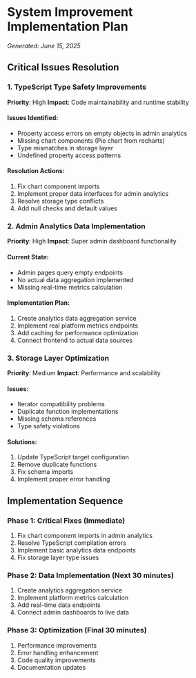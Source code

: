# System Improvement Implementation Plan
*Generated: June 15, 2025*

## Critical Issues Resolution

### 1. TypeScript Type Safety Improvements
**Priority**: High
**Impact**: Code maintainability and runtime stability

#### Issues Identified:
- Property access errors on empty objects in admin analytics
- Missing chart components (Pie chart from recharts)
- Type mismatches in storage layer
- Undefined property access patterns

#### Resolution Actions:
1. Fix chart component imports
2. Implement proper data interfaces for admin analytics
3. Resolve storage type conflicts
4. Add null checks and default values

### 2. Admin Analytics Data Implementation
**Priority**: High
**Impact**: Super admin dashboard functionality

#### Current State:
- Admin pages query empty endpoints
- No actual data aggregation implemented
- Missing real-time metrics calculation

#### Implementation Plan:
1. Create analytics data aggregation service
2. Implement real platform metrics endpoints
3. Add caching for performance optimization
4. Connect frontend to actual data sources

### 3. Storage Layer Optimization
**Priority**: Medium
**Impact**: Performance and scalability

#### Issues:
- Iterator compatibility problems
- Duplicate function implementations
- Missing schema references
- Type safety violations

#### Solutions:
1. Update TypeScript target configuration
2. Remove duplicate functions
3. Fix schema imports
4. Implement proper error handling

## Implementation Sequence

### Phase 1: Critical Fixes (Immediate)
1. Fix chart component imports in admin analytics
2. Resolve TypeScript compilation errors
3. Implement basic analytics data endpoints
4. Fix storage layer type issues

### Phase 2: Data Implementation (Next 30 minutes)
1. Create analytics aggregation service
2. Implement platform metrics calculation
3. Add real-time data endpoints
4. Connect admin dashboards to live data

### Phase 3: Optimization (Final 30 minutes)
1. Performance improvements
2. Error handling enhancement
3. Code quality improvements
4. Documentation updates